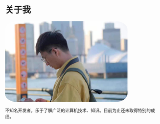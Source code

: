 # 关于我

<img src="pics/about.jpg" width="400" style="border-radius:10%"/>

不知名开发者，乐于了解广泛的计算机技术、知识。目前为止还未取得特别的成绩。